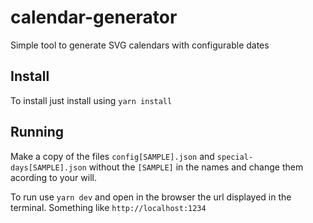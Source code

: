 # calendar-generator
Simple tool to generate SVG calendars with configurable dates

## Install
To install just install using `yarn install`

## Running
Make a copy of the files `config[SAMPLE].json` and `special-days[SAMPLE].json` without the `[SAMPLE]` in the names and change them acording to your will.


To run use `yarn dev` and open in the browser the url displayed in the terminal. Something like `http://localhost:1234`
